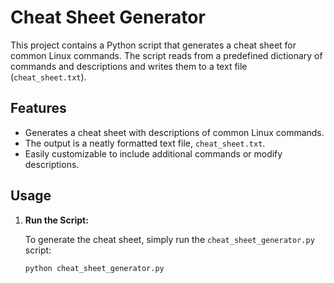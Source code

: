# Cheat Sheet Generator

This project contains a Python script that generates a cheat sheet for common Linux commands. The script reads from a predefined dictionary of commands and descriptions and writes them to a text file (`cheat_sheet.txt`).

## Features

- Generates a cheat sheet with descriptions of common Linux commands.
- The output is a neatly formatted text file, `cheat_sheet.txt`.
- Easily customizable to include additional commands or modify descriptions.

## Usage

1. **Run the Script:**

   To generate the cheat sheet, simply run the `cheat_sheet_generator.py` script:

   ```bash
   python cheat_sheet_generator.py
